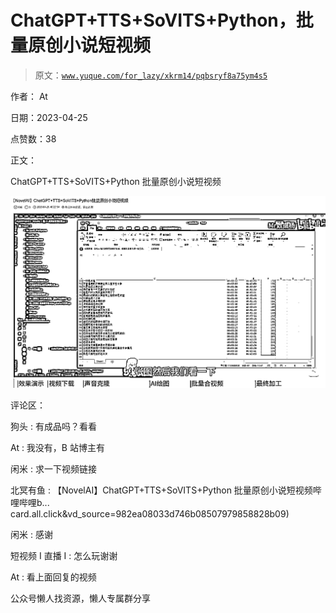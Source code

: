 # ChatGPT+TTS+SoVITS+Python，批量原创小说短视频

> 原文：[`www.yuque.com/for_lazy/xkrm14/pqbsryf8a75ym4s5`](https://www.yuque.com/for_lazy/xkrm14/pqbsryf8a75ym4s5)



作者： At



日期：2023-04-25



点赞数：38



正文：



ChatGPT+TTS+SoVITS+Python 批量原创小说短视频



![](img/b13188110a256094d884bb36873b11f6.png)



评论区：



狗头 : 有成品吗？看看



At : 我没有，B 站博主有



闲米 : 求一下视频链接



北冥有鱼 : 【NovelAI】ChatGPT+TTS+SoVITS+Python 批量原创小说短视频哔哩哔哩b... card.all.click&vd_source=982ea08033d746b08507979858828b09)



闲米 : 感谢



短视频 I 直播 I : 怎么玩谢谢



At : 看上面回复的视频



公众号懒人找资源，懒人专属群分享

